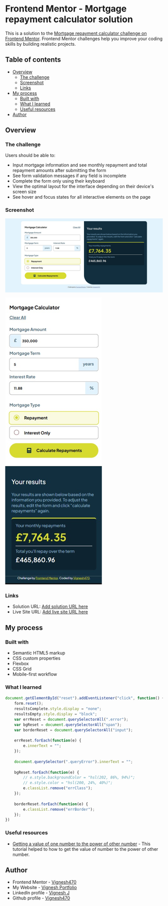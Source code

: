 # Frontend Mentor - Mortgage repayment calculator solution

This is a solution to the [Mortgage repayment calculator challenge on Frontend Mentor](https://www.frontendmentor.io/challenges/mortgage-repayment-calculator-Galx1LXK73). Frontend Mentor challenges help you improve your coding skills by building realistic projects. 

## Table of contents

- [Overview](#overview)
  - [The challenge](#the-challenge)
  - [Screenshot](#screenshot)
  - [Links](#links)
- [My process](#my-process)
  - [Built with](#built-with)
  - [What I learned](#what-i-learned)
  - [Useful resources](#useful-resources)
- [Author](#author)


## Overview

### The challenge

Users should be able to:

- Input mortgage information and see monthly repayment and total repayment amounts after submitting the form
- See form validation messages if any field is incomplete
- Complete the form only using their keyboard
- View the optimal layout for the interface depending on their device's screen size
- See hover and focus states for all interactive elements on the page

### Screenshot

![Desktop Solution:](./design/desktop%20solution.jpg)

![Mobile Solution:](./design/mobile%20solution.jpg)

### Links

- Solution URL: [Add solution URL here](https://your-solution-url.com)
- Live Site URL: [Add live site URL here](https://your-live-site-url.com)

## My process

### Built with

- Semantic HTML5 markup
- CSS custom properties
- Flexbox
- CSS Grid
- Mobile-first workflow

### What I learned

```js
document.getElementById("reset").addEventListener("click", function() {
    form.reset();
    resultsComplete.style.display = "none";
    resultsEmpty.style.display = "block";
    var errReset = document.querySelectorAll(".error");
    var bgReset = document.querySelectorAll("span");
    var borderReset = document.querySelectorAll("input");

    errReset.forEach(function(e) {
        e.innerText = "";
    });

    document.querySelector(".queryError").innerText = "";

    bgReset.forEach(function(e) {
        // e.style.backgroundColor = "hsl(202, 86%, 94%)";
        // e.style.color = "hsl(200, 24%, 40%)";
        e.classList.remove("errClass");
    });

    borderReset.forEach(function(e) {
        e.classList.remove("errBorder");
    });
})
```

### Useful resources

- [Getting a value of one number to the power of other number](https://www.w3schools.com/js/js_math.asp) - This tutorial helped to how to get the value of number to the power of other number.

## Author

- Frontend Mentor - [Vignesh470](https://www.frontendmentor.io/profile/Vignesh470)
- My Website - [Vignesh Portfolio](https://vignesh470.github.io/Vignesh-Portfolio-website)
- LinkedIn profile - [Vignesh J](https://www.linkedin.com/in/vignesh-j-005a6291/)
- Github profile - [Vignesh470](https://github.com/Vignesh470)